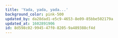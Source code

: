 ```yaml
---
title: 'Yada, yada, yada...'
background_color: pink-500
updated_by: da28dad1-e5c9-4653-8e09-85bbe502179a
updated_at: 1602891906
id: 8d598c02-9945-47f0-8205-9a489388cf4d
---
```

